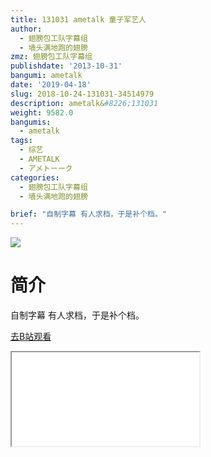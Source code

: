 ```yaml
---
title: 131031 ametalk 童子军艺人
author:
  - 翅膀包工队字幕组
  - 墙头满地跑的翅膀
zmz: 翅膀包工队字幕组
publishdate: '2013-10-31'
bangumi: ametalk
date: '2019-04-18'
slug: 2018-10-24-131031-34514979
description: ametalk&#8226;131031
weight: 9582.0
bangumis:
  - ametalk
tags:
  - 综艺
  - AMETALK
  - アメトーーク
categories:
  - 翅膀包工队字幕组
  - 墙头满地跑的翅膀

brief: "自制字幕 有人求档，于是补个档。"
---
```

![](https://i.imgur.com/IPFxGuj.jpg)
# 简介  
自制字幕
有人求档，于是补个档。  

[去B站观看](https://www.bilibili.com/video/av34514979/)
<div class ="resp-container"><iframe class="testiframe" src="//player.bilibili.com/player.html?aid=34514979"", scrolling="no", allowfullscreen="true" > </iframe></div> 
